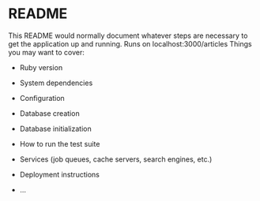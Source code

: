# README

This README would normally document whatever steps are necessary to get the
application up and running.
Runs on localhost:3000/articles
Things you may want to cover:

* Ruby version

* System dependencies

* Configuration

* Database creation

* Database initialization

* How to run the test suite

* Services (job queues, cache servers, search engines, etc.)

* Deployment instructions

* ...
